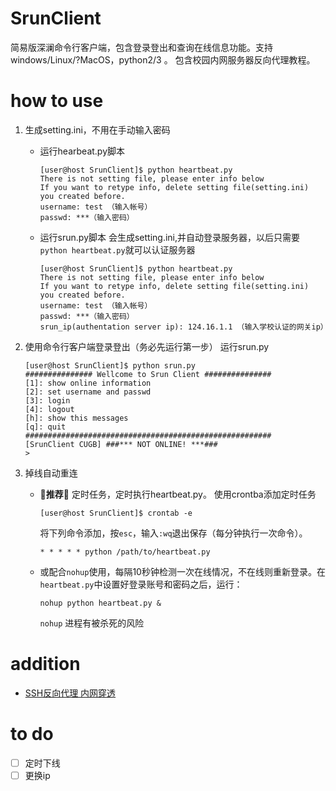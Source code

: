 # SrunClient
简易版深澜命令行客户端，包含登录登出和查询在线信息功能。支持 windows/Linux/?MacOS，python2/3 。 包含校园内网服务器反向代理教程。

# how to use
1. 生成setting.ini，不用在手动输入密码
    - 运行hearbeat.py脚本
        ```shell
        [user@host SrunClient]$ python heartbeat.py
        There is not setting file, please enter info below
        If you want to retype info, delete setting file(setting.ini) you created before.
        username: test （输入帐号）
        passwd: ***（输入密码）
        ```
    - 运行srun.py脚本
        会生成setting.ini,并自动登录服务器，以后只需要```python heartbeat.py```就可以认证服务器
        ```shell
        [user@host SrunClient]$ python heartbeat.py
        There is not setting file, please enter info below
        If you want to retype info, delete setting file(setting.ini) you created before.
        username: test （输入帐号）
        passwd: ***（输入密码）
        srun_ip(authentation server ip): 124.16.1.1 （输入学校认证的网关ip）
        ```
2. 使用命令行客户端登录登出（务必先运行第一步）
    运行srun.py
    ```
    [user@host SrunClient]$ python srun.py
    ############### Wellcome to Srun Client ###############
    [1]: show online information
    [2]: set username and passwd
    [3]: login
    [4]: logout
    [h]: show this messages
    [q]: quit
    #######################################################
    [SrunClient CUGB] ###*** NOT ONLINE! ***###
    >
    ```

3. 掉线自动重连
    - 🍬**推荐**🍬 定时任务，定时执行heartbeat.py。
        使用crontba添加定时任务
        ```shell
        [user@host SrunClient]$ crontab -e
        ```
        将下列命令添加，按`esc`，输入`:wq`退出保存（每分钟执行一次命令）。
        ```
        * * * * * python /path/to/heartbeat.py
        ```
    - 或配合`nohup`使用，每隔10秒钟检测一次在线情况，不在线则重新登录。在`heartbeat.py`中设置好登录账号和密码之后，运行：
        ```shell
        nohup python heartbeat.py &
        ```
        `nohup` 进程有被杀死的风险

# addition

- [SSH反向代理 内网穿透](./sshr_readme.md)

# to do

- [ ] 定时下线
- [ ] 更换ip
